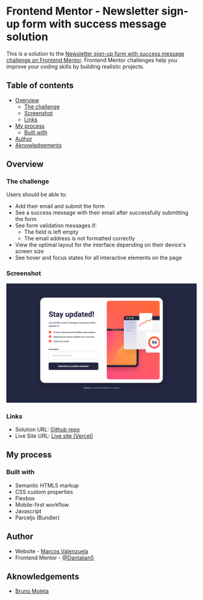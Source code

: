 # Frontend Mentor - Newsletter sign-up form with success message solution

This is a solution to the [Newsletter sign-up form with success message challenge on Frontend Mentor](https://www.frontendmentor.io/challenges/newsletter-signup-form-with-success-message-3FC1AZbNrv). Frontend Mentor challenges help you improve your coding skills by building realistic projects.

## Table of contents

- [Overview](#overview)
  - [The challenge](#the-challenge)
  - [Screenshot](#screenshot)
  - [Links](#links)
- [My process](#my-process)
  - [Built with](#built-with)
- [Author](#author)
- [Aknowledgements](#aknowledgements)

## Overview

### The challenge

Users should be able to:

- Add their email and submit the form
- See a success message with their email after successfully submitting the form
- See form validation messages if:
  - The field is left empty
  - The email address is not formatted correctly
- View the optimal layout for the interface depending on their device's screen size
- See hover and focus states for all interactive elements on the page

### Screenshot

![](./screenshot.jpg)

### Links

- Solution URL: [Github repo](https://github.com/Dantalian5/newsletter-sign-up-with-success-message)
- Live Site URL: [Live site (Vercel)](https://newsletter-sign-up-with-success-message-snowy.vercel.app)

## My process

### Built with

- Semantic HTML5 markup
- CSS custom properties
- Flexbox
- Mobile-first workflow
- Javascript
- Parceljs (Bundler)

## Author

- Website - [Marcos Valenzuela](https://marcosvalenzuela.netlify.app)
- Frontend Mentor - [@Dantalian5](https://www.frontendmentor.io/profile/Dantalian5)

## Aknowledgements

- [Bruno Moleta](https://github.com/brunomoleta)
